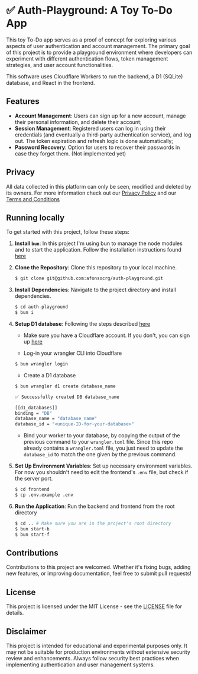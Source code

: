 # ✅ Auth-Playground: A Toy To-Do App

This toy To-Do app serves as a proof of concept for exploring various aspects of user authentication and account management.
The primary goal of this project is to provide a playground environment where developers can experiment with different authentication flows, token management strategies, and user account functionalities.

This software uses Cloudflare Workers to run the backend, a D1 (SQLite) database, and React in the frontend.

## Features

- **Account Management**: Users can sign up for a new account, manage their personal information, and delete their account;
- **Session Management**: Registered users can log in using their credentials (and eventually a third-party authentication service), and log out. The token expiration and refresh logic is done automatically;
- **Password Recovery**: Option for users to recover their passwords in case they forget them. (Not implemented yet)

## Privacy

All data collected in this platform can only be seen, modified and deleted by its owners. For more information check out our [Privacy Policy](https://auth-playground.afonsocrg.com/privacy_policy) and our [Terms and Conditions](https://auth-playground.afonsocrg.com/terms_and_conditions)

## Running locally

To get started with this project, follow these steps:

1. **Install `bun`**: In this project I'm using bun to manage the node modules and to start the application. Follow the installation instructions found [here](https://bun.sh/docs/cli/install)


1. **Clone the Repository**: Clone this repository to your local machine.

   ```bash
   $ git clone git@github.com:afonsocrg/auth-playground.git
   ```

1. **Install Dependencies**: Navigate to the project directory and install dependencies.

   ```bash
   $ cd auth-playground
   $ bun i
   ```

1. **Setup D1 database**: Following the steps described [here](https://developers.cloudflare.com/d1/get-started/)
 
   * Make sure you have a Cloudflare account. If you don't, you can sign up [here](https://dash.cloudflare.com/sign-up)
   
   * Log-in your wrangler CLI into Cloudflare
   ```bash
   $ bun wrangler login
   ```

   * Create a D1 database
   ```bash
   $ bun wrangler d1 create database_name

   ✅ Successfully created DB database_name
   
   [[d1_databases]]
   binding = "DB"
   database_name = "database_name"
   database_id = "<unique-ID-for-your-database>"
   ```

   * Bind your worker to your database, by copying the output of the previous command to your `wrangler.toml` file. Since this repo already contains a `wrangler.toml` file, you just need to update the `database_id` to match the one given by the previous command.

1. **Set Up Environment Variables**: Set up necessary environment variables. For now you shouldn't need to edit the frontend's `.env` file, but check if the server port.

   ```bash
   $ cd frontend
   $ cp .env.example .env
   ```

1. **Run the Application**: Run the backend and frontend from the root directory
   ```bash
   $ cd .. # Make sure you are in the project's root directory
   $ bun start-b
   $ bun start-f
   ```

## Contributions

Contributions to this project are welcomed. Whether it's fixing bugs, adding new features, or improving documentation, feel free to submit pull requests!

## License

This project is licensed under the MIT License - see the [LICENSE](https://github.com/afonsocrg/auth-playground/blob/main/LICENSE) file for details.

## Disclaimer

This project is intended for educational and experimental purposes only. It may not be suitable for production environments without extensive security review and enhancements. Always follow security best practices when implementing authentication and user management systems.
